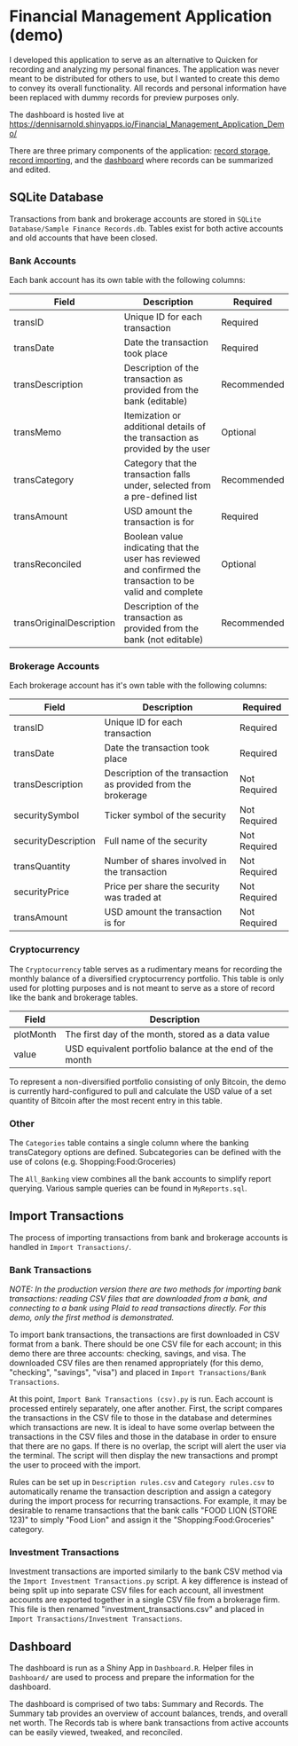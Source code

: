 # Financial Management Application (demo)
I developed this application to serve as an alternative to Quicken for recording and analyzing my personal finances. The application was never meant to be distributed for others to use, but I wanted to create this demo to convey its overall functionality. All records and personal information have been replaced with dummy records for preview purposes only.

The dashboard is hosted live at https://dennisarnold.shinyapps.io/Financial_Management_Application_Demo/

There are three primary components of the application: [record storage](#sqlite-database), [record importing](#import-transactions), and the [dashboard](#dashboard) where records can be summarized and edited.




## SQLite Database
Transactions from bank and brokerage accounts are stored in `SQLite Database/Sample Finance Records.db`. Tables exist for both active accounts and old accounts that have been closed.


### Bank Accounts
Each bank account has its own table with the following columns:

Field | Description | Required
--- | --- | ---
transID | Unique ID for each transaction | Required
transDate | Date the transaction took place | Required
transDescription | Description of the transaction as provided from the bank (editable) | Recommended
transMemo | Itemization or additional details of the transaction as provided by the user | Optional
transCategory | Category that the transaction falls under, selected from a pre-defined list | Recommended
transAmount | USD amount the transaction is for | Required
transReconciled | Boolean value indicating that the user has reviewed and confirmed the transaction to be valid and complete | Optional
transOriginalDescription | Description of the transaction as provided from the bank (not editable) | Recommended


### Brokerage Accounts
Each brokerage account has it's own table with the following columns:

Field | Description | Required
--- | --- | ---
transID | Unique ID for each transaction | Required
transDate | Date the transaction took place | Required
transDescription | Description of the transaction as provided from the brokerage | Not Required
securitySymbol | Ticker symbol of the security | Not Required
securityDescription | Full name of the security | Not Required
transQuantity | Number of shares involved in the transaction | Not Required
securityPrice | Price per share the security was traded at | Not Required
transAmount | USD amount the transaction is for | Not Required


### Cryptocurrency
The `Cryptocurrency` table serves as a rudimentary means for recording the monthly balance of a diversified cryptocurrency portfolio. This table is only used for plotting purposes and is not meant to serve as a store of record like the bank and brokerage tables.

Field | Description
--- | ---
plotMonth | The first day of the month, stored as a data value
value | USD equivalent portfolio balance at the end of the month

To represent a non-diversified portfolio consisting of only Bitcoin, the demo is currently hard-configured to pull and calculate the USD value of a set quantity of Bitcoin after the most recent entry in this table.


### Other
The `Categories` table contains a single column where the banking transCategory options are defined. Subcategories can be defined with the use of colons (e.g. Shopping:Food:Groceries)


The `All_Banking` view combines all the bank accounts to simplify report querying. Various sample queries can be found in `MyReports.sql`.




## Import Transactions
The process of importing transactions from bank and brokerage accounts is handled in `Import Transactions/`.


### Bank Transactions
*NOTE: In the production version there are two methods for importing bank transactions: reading CSV files that are downloaded from a bank, and connecting to a bank using Plaid to read transactions directly. For this demo, only the first method is demonstrated.*

To import bank transactions, the transactions are first downloaded in CSV format from a bank. There should be one CSV file for each account; in this demo there are three accounts: checking, savings, and visa. The downloaded CSV files are then renamed appropriately (for this demo, "checking", "savings", "visa") and placed in `Import Transactions/Bank Transactions`.

At this point, `Import Bank Transactions (csv).py` is run. Each account is processed entirely separately, one after another. First, the script compares the transactions in the CSV file to those in the database and determines which transactions are new. It is ideal to have some overlap between the transactions in the CSV files and those in the database in order to ensure that there are no gaps. If there is no overlap, the script will alert the user via the terminal. The script will then display the new transactions and prompt the user to proceed with the import.

Rules can be set up in `Description rules.csv` and `Category rules.csv` to automatically rename the transaction description and assign a category during the import process for recurring transactions. For example, it may be desirable to rename transactions that the bank calls "FOOD LION (STORE 123)" to simply "Food Lion" and assign it the "Shopping:Food:Groceries" category.


### Investment Transactions
Investment transactions are imported similarly to the bank CSV method via the `Import Investment Transactions.py` script. A key difference is instead of being split up into separate CSV files for each account, all investment accounts are exported together in a single CSV file from a brokerage firm. This file is then renamed "investment_transactions.csv" and placed in `Import Transactions/Investment Transactions`.

## Dashboard
The dashboard is run as a Shiny App in `Dashboard.R`. Helper files in `Dashboard/` are used to process and prepare the information for the dashboard.

The dashboard is comprised of two tabs: Summary and Records. The Summary tab provides an overview of account balances, trends, and overall net worth. The Records tab is where bank transactions from active accounts can be easily viewed, tweaked, and reconciled.